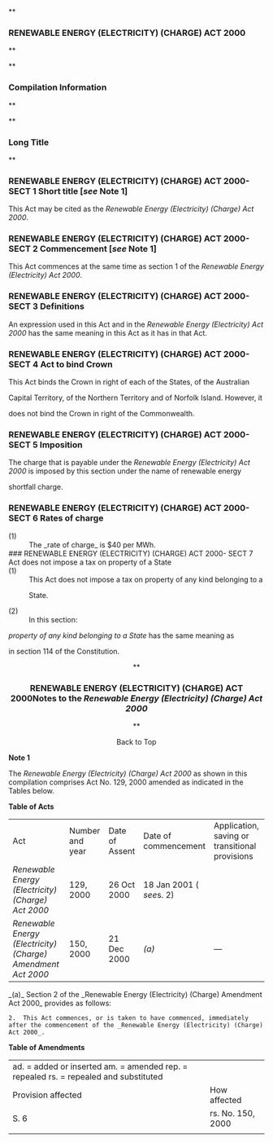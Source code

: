 **

###  RENEWABLE ENERGY (ELECTRICITY) (CHARGE) ACT 2000 
**


**

###  Compilation Information 
**









**

###  Long Title 
**
###  RENEWABLE ENERGY (ELECTRICITY) (CHARGE) ACT 2000- SECT 1  Short title [_see_ Note 1] 
This Act may be cited as the _Renewable Energy (Electricity) (Charge) Act 2000_.

 
###  RENEWABLE ENERGY (ELECTRICITY) (CHARGE) ACT 2000- SECT 2  Commencement [_see_ Note 1] 
This Act commences at the same time as section&#160;1 of the _Renewable Energy (Electricity) Act 2000_.

 
###  RENEWABLE ENERGY (ELECTRICITY) (CHARGE) ACT 2000- SECT 3  Definitions 
An expression used in this Act and in the _Renewable Energy (Electricity) Act 2000_ has the same meaning in this Act as it has in that Act.

 
###  RENEWABLE ENERGY (ELECTRICITY) (CHARGE) ACT 2000- SECT 4  Act to bind Crown 
This Act binds the Crown in right of each of the States, of the Australian

Capital Territory, of the Northern Territory and of Norfolk Island. However, it

does not bind the Crown in right of the Commonwealth.

 
###  RENEWABLE ENERGY (ELECTRICITY) (CHARGE) ACT 2000- SECT 5  Imposition 
The charge that is payable under the _Renewable Energy (Electricity) Act 2000_ is imposed by this section under the name of renewable energy

shortfall charge.

 
###  RENEWABLE ENERGY (ELECTRICITY) (CHARGE) ACT 2000- SECT 6  Rates of charge 
<dt>(1)</dt><dd>The _rate of charge_ is $40 per MWh.

</dd> 
###  RENEWABLE ENERGY (ELECTRICITY) (CHARGE) ACT 2000- SECT 7  Act does not impose a tax on property of a State 
<dt>(1)</dt><dd>This Act does not impose a tax on property of any kind belonging to a

State.</dd> <dt>(2)</dt><dd>In this section: </dd> 
<dl compact=""><dl compact="">

_property of any kind belonging to a State_ has the same meaning as

in section&#160;114 of the Constitution.

 </dl></dl>

<center>**

###  RENEWABLE ENERGY (ELECTRICITY) (CHARGE) ACT 2000<centreit>Notes to the _Renewable Energy (Electricity) (Charge) Act 2000_ </centreit>
**</center>

<center>Back to Top</center>

**Note 1**

The _Renewable Energy (Electricity) (Charge) Act 2000_ as shown in this compilation comprises Act No.&#160;129, 2000 amended as indicated in the Tables below.

**Table of Acts**

<table><tr align="left">
  <td colspan="1" align="left">
    <div>Act</div>

  </td>
  <td colspan="1" align="left">
    <div>Number 
and year</div>

  </td>
  <td colspan="1" align="left">
    <div>Date 
of Assent</div>

  </td>
  <td colspan="1" align="left">
    <div>Date of commencement</div>

  </td>
  <td colspan="1" align="left">
    <div>Application, saving or transitional provisions</div>

  </td>
</tr>
<tr align="left">
  <td colspan="1" align="left">
    <div><i>Renewable Energy (Electricity) (Charge) Act 2000</i></div>

  </td>
  <td colspan="1" align="left">
    <div>129, 2000</div>

  </td>
  <td colspan="1" align="left">
    <div>26 Oct 2000</div>

  </td>
  <td colspan="1" align="left">
    <div>18&#160;Jan 2001 ( <i>see</i>s. 2)</div>

  </td>
  <td colspan="1" align="left">

  </td>
</tr>
<tr align="left">
  <td colspan="1" align="left">
    <div><i>Renewable Energy (Electricity) (Charge) Amendment Act 2000</i></div>

  </td>
  <td colspan="1" align="left">
    <div>150, 2000</div>

  </td>
  <td colspan="1" align="left">
    <div>21 Dec 2000</div>

  </td>
  <td colspan="1" align="left">
    <div><i>(a)</i></div>

  </td>
  <td colspan="1" align="left">
    <div>&#151;</div>

  </td>
</tr></table>_(a)_ Section 2 of the _Renewable Energy (Electricity) (Charge) Amendment Act 2000_ provides as follows:

	2.	This Act commences, or is taken to have commenced, immediately after the commencement of the _Renewable Energy (Electricity) (Charge) Act 2000_.

**Table of Amendments**

<table><tr align="left">
  <td colspan="1" align="left">
    <div>ad. = added or inserted am. = amended rep. = repealed rs. = repealed and substituted</div>

  </td>
</tr>
<tr align="left">
  <td colspan="1" align="left">
    <div>Provision affected</div>

  </td>
  <td colspan="1" align="left">
    <div>How affected</div>

  </td>
</tr>
<tr align="left">
  <td colspan="1" align="left">
    <div>S. 6</div>

  </td>
  <td colspan="1" align="left">
    <div>rs. No. 150, 2000</div>

  </td>
</tr>
<tr align="left">
  <td colspan="1" align="left">

  </td>
  <td colspan="1" align="left">

  </td>
</tr></table>


